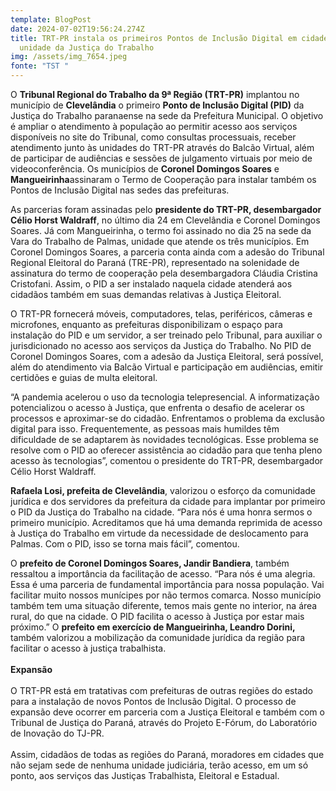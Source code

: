 ```yaml
---
template: BlogPost
date: 2024-07-02T19:56:24.274Z
title: TRT-PR instala os primeiros Pontos de Inclusão Digital em cidades sem
  unidade da Justiça do Trabalho
img: /assets/img_7654.jpeg
fonte: "TST "
---
```

O **Tribunal Regional do Trabalho da 9ª Região (TRT-PR)** implantou no município de **Clevelândia** o primeiro **Ponto de Inclusão Digital (PID)** da Justiça do Trabalho paranaense na sede da Prefeitura Municipal. O objetivo é ampliar o atendimento à população ao permitir acesso aos serviços disponíveis no site do Tribunal, como consultas processuais, receber atendimento junto às unidades do TRT-PR através do Balcão Virtual, além de participar de audiências e sessões de julgamento virtuais por meio de videoconferência. Os municípios de **Coronel Domingos Soares** e **Mangueirinha**assinaram o Termo de Cooperação para instalar também os Pontos de Inclusão Digital nas sedes das prefeituras.

As parcerias foram assinadas pelo **presidente do TRT-PR, desembargador Célio Horst Waldraff**, no último dia 24 em Clevelândia e Coronel Domingos Soares. Já com Mangueirinha, o termo foi assinado no dia 25 na sede da Vara do Trabalho de Palmas, unidade que atende os três municípios. Em Coronel Domingos Soares, a parceria conta ainda com a adesão do Tribunal Regional Eleitoral do Paraná (TRE-PR), representado na solenidade de assinatura do termo de cooperação pela desembargadora Cláudia Cristina Cristofani. Assim, o PID a ser instalado naquela cidade atenderá aos cidadãos também em suas demandas relativas à Justiça Eleitoral.

O TRT-PR fornecerá móveis, computadores, telas, periféricos, câmeras e microfones, enquanto as prefeituras disponibilizam o espaço para instalação do PID e um servidor, a ser treinado pelo Tribunal, para auxiliar o jurisdicionado no acesso aos serviços da Justiça do Trabalho. No PID de Coronel Domingos Soares, com a adesão da Justiça Eleitoral, será possível, além do atendimento via Balcão Virtual e participação em audiências, emitir certidões e guias de multa eleitoral.

“A pandemia acelerou o uso da tecnologia telepresencial. A informatização potencializou o acesso à Justiça, que enfrenta o desafio de acelerar os processos e aproximar-se do cidadão. Enfrentamos o problema da exclusão digital para isso. Frequentemente, as pessoas mais humildes têm dificuldade de se adaptarem às novidades tecnológicas. Esse problema se resolve com o PID ao oferecer assistência ao cidadão para que tenha pleno acesso às tecnologias”, comentou o presidente do TRT-PR, desembargador Célio Horst Waldraff.

**Rafaela Losi, prefeita de Clevelândia**, valorizou o esforço da comunidade jurídica e dos servidores da prefeitura da cidade para implantar por primeiro o PID da Justiça do Trabalho na cidade. “Para nós é uma honra sermos o primeiro município. Acreditamos que há uma demanda reprimida de acesso à Justiça do Trabalho em virtude da necessidade de deslocamento para Palmas. Com o PID, isso se torna mais fácil”, comentou.

O **prefeito de Coronel Domingos Soares, Jandir Bandiera**, também ressaltou a importância da facilitação de acesso. “Para nós é uma alegria. Essa é uma parceria de fundamental importância para nossa população. Vai facilitar muito nossos munícipes por não termos comarca. Nosso município também tem uma situação diferente, temos mais gente no interior, na área rural, do que na cidade. O PID facilita o acesso à Justiça por estar mais próximo.” O **prefeito em exercício de Mangueirinha, Leandro Dorini,** também valorizou a mobilização da comunidade jurídica da região para facilitar o acesso à justiça trabalhista.\
\
**Expansão**\
\
O TRT-PR está em tratativas com prefeituras de outras regiões do estado para a instalação de novos Pontos de Inclusão Digital. O processo de expansão deve ocorrer em parceria com a Justiça Eleitoral e também com o Tribunal de Justiça do Paraná, através do Projeto E-Fórum, do Laboratório de Inovação do TJ-PR.\
\
Assim, cidadãos de todas as regiões do Paraná, moradores em cidades que não sejam sede de nenhuma unidade judiciária, terão acesso, em um só ponto, aos serviços das Justiças Trabalhista, Eleitoral e Estadual.